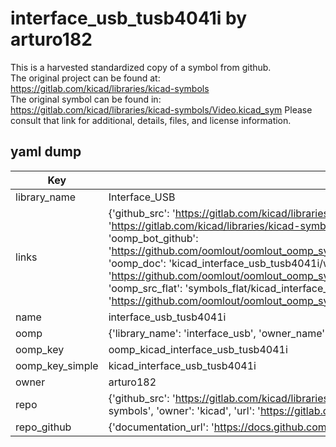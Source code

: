 # interface_usb_tusb4041i by arturo182  
This is a harvested standardized copy of a symbol from github.  
The original project can be found at:  
https://gitlab.com/kicad/libraries/kicad-symbols  
The original symbol can be found in:
https://gitlab.com/kicad/libraries/kicad-symbols/Video.kicad_sym
Please consult that link for additional, details, files, and license information.  
## yaml dump  
| Key | Value |  
| --- | --- |  
| library_name | Interface_USB |  
| links | {'github_src': 'https://gitlab.com/kicad/libraries/kicad-symbols/Video.kicad_sym', 'github_src_repo': 'https://gitlab.com/kicad/libraries/kicad-symbols', 'oomp_bot': 'kicad_interface_usb_tusb4041i/working', 'oomp_bot_github': 'https://github.com/oomlout/oomlout_oomp_symbol_bot/tree/main/kicad_interface_usb_tusb4041i/working', 'oomp_doc': 'kicad_interface_usb_tusb4041i/working', 'oomp_doc_github': 'https://github.com/oomlout/oomlout_oomp_symbol_doc/tree/main/kicad_interface_usb_tusb4041i/working', 'oomp_src_flat': 'symbols_flat/kicad_interface_usb_tusb4041i/working', 'oomp_src_flat_github': 'https://github.com/oomlout/oomlout_oomp_symbol_src/tree/main/kicad_interface_usb_tusb4041i/working'} |  
| name | interface_usb_tusb4041i |  
| oomp | {'library_name': 'interface_usb', 'owner_name': 'kicad', 'symbol_name': 'interface_usb_tusb4041i'} |  
| oomp_key | oomp_kicad_interface_usb_tusb4041i |  
| oomp_key_simple | kicad_interface_usb_tusb4041i |  
| owner | arturo182 |  
| repo | {'github_src': 'https://gitlab.com/kicad/libraries/kicad-symbols/Video.kicad_sym', 'name': 'libraries/kicad-symbols', 'owner': 'kicad', 'url': 'https://gitlab.com/kicad/libraries/kicad-symbols'} |  
| repo_github | {'documentation_url': 'https://docs.github.com/rest/repos/repos#get-a-repository', 'message': 'Not Found'} |  

